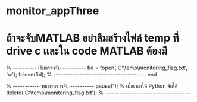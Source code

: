 # monitor_appThree
# ถ้าจะจับMATLAB อย่าลืมสร้างไฟล์ temp ที่ drive c เเละใน code MATLAB ต้องมี 
% ---------- เริ่มตรวจจับ ----------
fid = fopen('C:\temp\monitoring_flag.txt', 'w'); fclose(fid);
% -----------------------------------
.
.
.
end

% ----------- จบการตรวจจับ ----------
pause(1);  % เผื่อเวลาให้ Python จับได้
delete('C:\temp\monitoring_flag.txt');
% ------------------------------------
